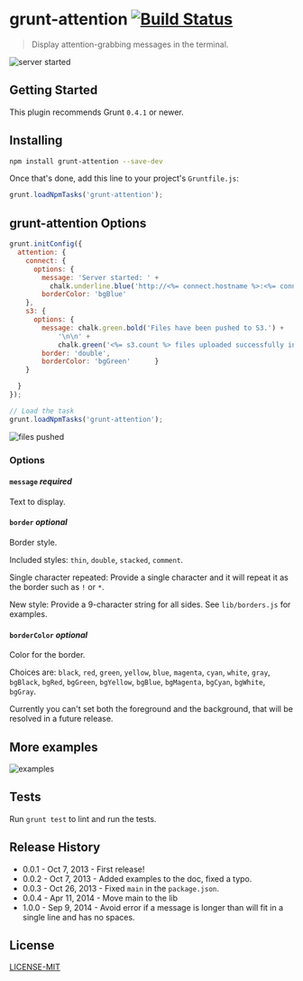 # grunt-attention [![Build Status](https://secure.travis-ci.org/dylang/grunt-attention.png?branch=master)](http://travis-ci.org/dylang/grunt-attention)

> Display attention-grabbing messages in the terminal.

![server started](https://f.cloud.github.com/assets/51505/1282112/017bbcda-2f6e-11e3-9d36-8fadd1a7fa16.png)

## Getting Started

This plugin recommends Grunt `0.4.1` or newer.

## Installing

```bash
npm install grunt-attention --save-dev
```

Once that's done, add this line to your project's `Gruntfile.js`:

```js
grunt.loadNpmTasks('grunt-attention');
```

## grunt-attention Options

```js
grunt.initConfig({
  attention: {
    connect: {
      options: {
        message: 'Server started: ' +
          chalk.underline.blue('http://<%= connect.hostname %>:<%= connect.port %>/'),
        borderColor: 'bgBlue'
    },
    s3: {
      options: {
        message: chalk.green.bold('Files have been pushed to S3.') +
            '\n\n' +
            chalk.green('<%= s3.count %> files uploaded successfully in <%= s3.timer %> seconds.'),
        border: 'double',
        borderColor: 'bgGreen'      }
    }

  }
});

// Load the task
grunt.loadNpmTasks('grunt-attention');
```

![files pushed](https://f.cloud.github.com/assets/51505/1282110/fd11ea48-2f6d-11e3-8aa3-099db5da6ac5.png)


### Options

#### `message` _required_

Text to display.


#### `border` _optional_

Border style.

Included styles: `thin`, `double`, `stacked`, `comment`.

Single character repeated: Provide a single character and it will repeat it as the border such as `!` or `*`.

New style: Provide a 9-character string for all sides.  See `lib/borders.js` for examples.

#### `borderColor` _optional_

Color for the border.

Choices are: `black`, `red`, `green`, `yellow`, `blue`, `magenta`, `cyan`, `white`, `gray`,
`bgBlack`, `bgRed`, `bgGreen`, `bgYellow`, `bgBlue`, `bgMagenta`, `bgCyan`, `bgWhite`, `bgGray`.

Currently you can't set both the foreground and the background, that will be resolved in a future release.

## More examples

![examples](https://f.cloud.github.com/assets/51505/1282921/5cd6325a-2f7c-11e3-946a-b69f92a2180b.png)

## Tests
Run `grunt test` to lint and run the tests.

## Release History

* 0.0.1 - Oct 7, 2013 - First release!
* 0.0.2 - Oct 7, 2013 - Added examples to the doc, fixed a typo.
* 0.0.3 - Oct 26, 2013 - Fixed `main` in the `package.json`.
* 0.0.4 - Apr 11, 2014 - Move main to the lib
* 1.0.0 - Sep 9, 2014 - Avoid error if a message is longer than will fit in a single line and has no spaces.

## License

[LICENSE-MIT](MIT)
